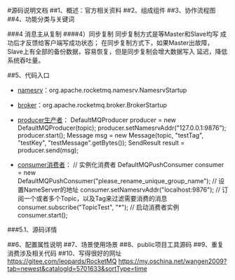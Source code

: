 #源码说明文档
##1、概述：官方相关资料
##2、组成组件
##3、协作流程图
##4、功能分类与关键词

###4 消息主从复制
####4）同步复制
同步复制方式是等Master和Slave均写 成功后才反馈给客户端写成功状态；
在同步复制方式下，如果Master出故障， Slave上有全部的备份数据，容易恢复，但是同步复制会增大数据写入 延迟，降低系统吞吐量。

##5、代码入口
 - [namesrv](NamesrvStartup.java)：org.apache.rocketmq.namesrv.NamesrvStartup
 - [broker](BrokerStartup.java)：org.apache.rocketmq.broker.BrokerStartup
 
 - [producer生产者]()：
 DefaultMQProducer producer = new DefaultMQProducer(topic); 
 producer.setNamesrvAddr("127.0.0.1:9876"); producer.start(); 
 Message msg = new Message(topic, "testTag", "testKey", "testMessage".getBytes()); 
 SendResult result = producer.send(msg);
 
 - [consumer消费者]()：
 // 实例化消费者 
 DefaultMQPushConsumer consumer = new DefaultMQPushConsumer("please_rename_unique_group_name"); 
 // 设置NameServer的地址 
 consumer.setNamesrvAddr("localhost:9876"); 
 // 订阅一个或者多个Topic，以及Tag来过滤需要消费的消息 
 consumer.subscribe("TopicTest", "*");
 // 启动消费者实例 
 consumer.start();
 
###5.1、源码详情

##6、配置属性说明
##7、场景使用场景
##8、public项目工具源码
##9、重复消费涉及相关代码
##10、写得很好的网址
https://gitee.com/leopards/RocketMQ
https://my.oschina.net/wangen2009?tab=newest&catalogId=5701633&sortType=time
 
